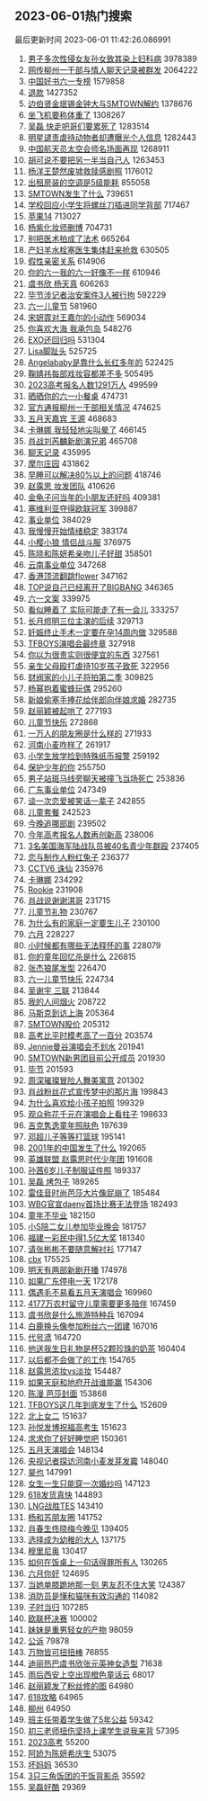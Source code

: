 ## 2023-06-01热门搜索 
最后更新时间 2023-06-01 11:42:26.086991 
1. [男子多次性侵女友孙女致其染上妇科病](https://s.weibo.com/weibo?q=%23%E7%94%B7%E5%AD%90%E5%A4%9A%E6%AC%A1%E6%80%A7%E4%BE%B5%E5%A5%B3%E5%8F%8B%E5%AD%99%E5%A5%B3%E8%87%B4%E5%85%B6%E6%9F%93%E4%B8%8A%E5%A6%87%E7%A7%91%E7%97%85%23&t=31&band_rank=1&Refer=top) 3978389
1. [网传柳州一干部与情人聊天记录被群发](https://s.weibo.com/weibo?q=%23%E7%BD%91%E4%BC%A0%E6%9F%B3%E5%B7%9E%E4%B8%80%E5%B9%B2%E9%83%A8%E4%B8%8E%E6%83%85%E4%BA%BA%E8%81%8A%E5%A4%A9%E8%AE%B0%E5%BD%95%E8%A2%AB%E7%BE%A4%E5%8F%91%23&t=31&band_rank=2&Refer=top) 2064222
1. [中国好书六一专榜](https://s.weibo.com/weibo?q=%23%E4%B8%AD%E5%9B%BD%E5%A5%BD%E4%B9%A6%E5%85%AD%E4%B8%80%E4%B8%93%E6%A6%9C%23&t=31&band_rank=3&Refer=top) 1579858
1. [退款](https://s.weibo.com/weibo?q=%E9%80%80%E6%AC%BE&t=31&band_rank=4&Refer=top) 1427352
1. [边伯贤金珉锡金钟大与SMTOWN解约](https://s.weibo.com/weibo?q=%23%E8%BE%B9%E4%BC%AF%E8%B4%A4%E9%87%91%E7%8F%89%E9%94%A1%E9%87%91%E9%92%9F%E5%A4%A7%E4%B8%8ESMTOWN%E8%A7%A3%E7%BA%A6%23&t=31&band_rank=9&Refer=top) 1378676
1. [坐飞机要称体重了](https://s.weibo.com/weibo?q=%23%E5%9D%90%E9%A3%9E%E6%9C%BA%E8%A6%81%E7%A7%B0%E4%BD%93%E9%87%8D%E4%BA%86%23&t=31&band_rank=5&Refer=top) 1308267
1. [吴磊 快走吧哥们要累死了](https://s.weibo.com/weibo?q=%E5%90%B4%E7%A3%8A%20%E5%BF%AB%E8%B5%B0%E5%90%A7%E5%93%A5%E4%BB%AC%E8%A6%81%E7%B4%AF%E6%AD%BB%E4%BA%86&t=31&band_rank=2&Refer=top) 1283514
1. [明星谴责虐待动物者却遭曝光个人信息](https://s.weibo.com/weibo?q=%23%E6%98%8E%E6%98%9F%E8%B0%B4%E8%B4%A3%E8%99%90%E5%BE%85%E5%8A%A8%E7%89%A9%E8%80%85%E5%8D%B4%E9%81%AD%E6%9B%9D%E5%85%89%E4%B8%AA%E4%BA%BA%E4%BF%A1%E6%81%AF%23&t=31&band_rank=1&Refer=top) 1282443
1. [中国航天员太空会师名场面再现](https://s.weibo.com/weibo?q=%23%E4%B8%AD%E5%9B%BD%E8%88%AA%E5%A4%A9%E5%91%98%E5%A4%AA%E7%A9%BA%E4%BC%9A%E5%B8%88%E5%90%8D%E5%9C%BA%E9%9D%A2%E5%86%8D%E7%8E%B0%23&t=31&band_rank=3&Refer=top) 1268911
1. [胡可说不要把另一半当自己人](https://s.weibo.com/weibo?q=%23%E8%83%A1%E5%8F%AF%E8%AF%B4%E4%B8%8D%E8%A6%81%E6%8A%8A%E5%8F%A6%E4%B8%80%E5%8D%8A%E5%BD%93%E8%87%AA%E5%B7%B1%E4%BA%BA%23&t=31&band_rank=10&Refer=top) 1263453
1. [杨洋王楚然废墟救赎感剧照](https://s.weibo.com/weibo?q=%23%E6%9D%A8%E6%B4%8B%E7%8E%8B%E6%A5%9A%E7%84%B6%E5%BA%9F%E5%A2%9F%E6%95%91%E8%B5%8E%E6%84%9F%E5%89%A7%E7%85%A7%23&t=31&band_rank=23&Refer=top) 1176012
1. [出租房装的空调是5级能耗](https://s.weibo.com/weibo?q=%23%E5%87%BA%E7%A7%9F%E6%88%BF%E8%A3%85%E7%9A%84%E7%A9%BA%E8%B0%83%E6%98%AF5%E7%BA%A7%E8%83%BD%E8%80%97%23&t=31&band_rank=34&Refer=top) 855058
1. [SMTOWN发生了什么](https://s.weibo.com/weibo?q=%23SMTOWN%E5%8F%91%E7%94%9F%E4%BA%86%E4%BB%80%E4%B9%88%23&t=31&band_rank=4&Refer=top) 739651
1. [学校回应小学生将螺丝刀插进同学背部](https://s.weibo.com/weibo?q=%23%E5%AD%A6%E6%A0%A1%E5%9B%9E%E5%BA%94%E5%B0%8F%E5%AD%A6%E7%94%9F%E5%B0%86%E8%9E%BA%E4%B8%9D%E5%88%80%E6%8F%92%E8%BF%9B%E5%90%8C%E5%AD%A6%E8%83%8C%E9%83%A8%23&t=31&band_rank=34&Refer=top) 717467
1. [苹果14](https://s.weibo.com/weibo?q=%E8%8B%B9%E6%9E%9C14&t=31&band_rank=6&Refer=top) 713027
1. [杨紫化妆师删博](https://s.weibo.com/weibo?q=%23%E6%9D%A8%E7%B4%AB%E5%8C%96%E5%A6%86%E5%B8%88%E5%88%A0%E5%8D%9A%23&t=31&band_rank=7&Refer=top) 704731
1. [别把医术拍成了法术](https://s.weibo.com/weibo?q=%23%E5%88%AB%E6%8A%8A%E5%8C%BB%E6%9C%AF%E6%8B%8D%E6%88%90%E4%BA%86%E6%B3%95%E6%9C%AF%23&t=31&band_rank=8&Refer=top) 665264
1. [产妇羊水栓塞医生集体赶来抢救](https://s.weibo.com/weibo?q=%23%E4%BA%A7%E5%A6%87%E7%BE%8A%E6%B0%B4%E6%A0%93%E5%A1%9E%E5%8C%BB%E7%94%9F%E9%9B%86%E4%BD%93%E8%B5%B6%E6%9D%A5%E6%8A%A2%E6%95%91%23&t=31&band_rank=5&Refer=top) 630505
1. [假性亲密关系](https://s.weibo.com/weibo?q=%E5%81%87%E6%80%A7%E4%BA%B2%E5%AF%86%E5%85%B3%E7%B3%BB&t=31&band_rank=20&Refer=top) 614906
1. [你的六一我的六一好像不一样](https://s.weibo.com/weibo?q=%23%E4%BD%A0%E7%9A%84%E5%85%AD%E4%B8%80%E6%88%91%E7%9A%84%E5%85%AD%E4%B8%80%E5%A5%BD%E5%83%8F%E4%B8%8D%E4%B8%80%E6%A0%B7%23&t=31&band_rank=16&Refer=top) 610946
1. [虞书欣 杨天真](https://s.weibo.com/weibo?q=%E8%99%9E%E4%B9%A6%E6%AC%A3%20%E6%9D%A8%E5%A4%A9%E7%9C%9F&t=31&band_rank=8&Refer=top) 606263
1. [毕节涉记者治安案件3人被行拘](https://s.weibo.com/weibo?q=%23%E6%AF%95%E8%8A%82%E6%B6%89%E8%AE%B0%E8%80%85%E6%B2%BB%E5%AE%89%E6%A1%88%E4%BB%B63%E4%BA%BA%E8%A2%AB%E8%A1%8C%E6%8B%98%23&t=31&band_rank=19&Refer=top) 592229
1. [六一儿童节](https://s.weibo.com/weibo?q=%E5%85%AD%E4%B8%80%E5%84%BF%E7%AB%A5%E8%8A%82&t=31&band_rank=12&Refer=top) 581960
1. [宋妍霏对王嘉尔的小动作](https://s.weibo.com/weibo?q=%23%E5%AE%8B%E5%A6%8D%E9%9C%8F%E5%AF%B9%E7%8E%8B%E5%98%89%E5%B0%94%E7%9A%84%E5%B0%8F%E5%8A%A8%E4%BD%9C%23&t=31&band_rank=9&Refer=top) 569034
1. [你喜欢大海 我承包岛](https://s.weibo.com/weibo?q=%E4%BD%A0%E5%96%9C%E6%AC%A2%E5%A4%A7%E6%B5%B7%20%E6%88%91%E6%89%BF%E5%8C%85%E5%B2%9B&t=31&band_rank=12&Refer=top) 548276
1. [EXO还回归吗](https://s.weibo.com/weibo?q=EXO%E8%BF%98%E5%9B%9E%E5%BD%92%E5%90%97&t=31&band_rank=10&Refer=top) 531304
1. [Lisa脚趾头](https://s.weibo.com/weibo?q=%23Lisa%E8%84%9A%E8%B6%BE%E5%A4%B4%23&t=31&band_rank=30&Refer=top) 525725
1. [Angelababy是靠什么长红多年的](https://s.weibo.com/weibo?q=%23Angelababy%E6%98%AF%E9%9D%A0%E4%BB%80%E4%B9%88%E9%95%BF%E7%BA%A2%E5%A4%9A%E5%B9%B4%E7%9A%84%23&t=31&band_rank=13&Refer=top) 522425
1. [鞠婧祎每部戏妆容都差不多](https://s.weibo.com/weibo?q=%23%E9%9E%A0%E5%A9%A7%E7%A5%8E%E6%AF%8F%E9%83%A8%E6%88%8F%E5%A6%86%E5%AE%B9%E9%83%BD%E5%B7%AE%E4%B8%8D%E5%A4%9A%23&t=31&band_rank=13&Refer=top) 505495
1. [2023高考报名人数1291万人](https://s.weibo.com/weibo?q=%232023%E9%AB%98%E8%80%83%E6%8A%A5%E5%90%8D%E4%BA%BA%E6%95%B01291%E4%B8%87%E4%BA%BA%23&t=31&band_rank=14&Refer=top) 499599
1. [晒晒你的六一小餐桌](https://s.weibo.com/weibo?q=%23%E6%99%92%E6%99%92%E4%BD%A0%E7%9A%84%E5%85%AD%E4%B8%80%E5%B0%8F%E9%A4%90%E6%A1%8C%23&t=31&band_rank=15&Refer=top) 474731
1. [官方通报柳州一干部相关情况](https://s.weibo.com/weibo?q=%23%E5%AE%98%E6%96%B9%E9%80%9A%E6%8A%A5%E6%9F%B3%E5%B7%9E%E4%B8%80%E5%B9%B2%E9%83%A8%E7%9B%B8%E5%85%B3%E6%83%85%E5%86%B5%23&t=31&band_rank=13&Refer=top) 474625
1. [五月天嘉宾 王源](https://s.weibo.com/weibo?q=%E4%BA%94%E6%9C%88%E5%A4%A9%E5%98%89%E5%AE%BE%20%E7%8E%8B%E6%BA%90&t=31&band_rank=15&Refer=top) 468683
1. [卡琳娜 我轻轻地尖叫晕了](https://s.weibo.com/weibo?q=%E5%8D%A1%E7%90%B3%E5%A8%9C%20%E6%88%91%E8%BD%BB%E8%BD%BB%E5%9C%B0%E5%B0%96%E5%8F%AB%E6%99%95%E4%BA%86&t=31&band_rank=19&Refer=top) 466145
1. [肖战刘芮麟新剧演兄弟](https://s.weibo.com/weibo?q=%23%E8%82%96%E6%88%98%E5%88%98%E8%8A%AE%E9%BA%9F%E6%96%B0%E5%89%A7%E6%BC%94%E5%85%84%E5%BC%9F%23&t=31&band_rank=30&Refer=top) 465708
1. [聊天记录](https://s.weibo.com/weibo?q=%E8%81%8A%E5%A4%A9%E8%AE%B0%E5%BD%95&t=31&band_rank=11&Refer=top) 435995
1. [摩尔庄园](https://s.weibo.com/weibo?q=%E6%91%A9%E5%B0%94%E5%BA%84%E5%9B%AD&t=31&band_rank=34&Refer=top) 431862
1. [早睡可以解决80%以上的问题](https://s.weibo.com/weibo?q=%E6%97%A9%E7%9D%A1%E5%8F%AF%E4%BB%A5%E8%A7%A3%E5%86%B380%25%E4%BB%A5%E4%B8%8A%E7%9A%84%E9%97%AE%E9%A2%98&t=31&band_rank=16&Refer=top) 418746
1. [赵露思 妆发团队](https://s.weibo.com/weibo?q=%E8%B5%B5%E9%9C%B2%E6%80%9D%20%E5%A6%86%E5%8F%91%E5%9B%A2%E9%98%9F&t=31&band_rank=14&Refer=top) 410626
1. [金龟子问当年的小朋友还好吗](https://s.weibo.com/weibo?q=%23%E9%87%91%E9%BE%9F%E5%AD%90%E9%97%AE%E5%BD%93%E5%B9%B4%E7%9A%84%E5%B0%8F%E6%9C%8B%E5%8F%8B%E8%BF%98%E5%A5%BD%E5%90%97%23&t=31&band_rank=16&Refer=top) 409381
1. [塞维利亚夺得欧联冠军](https://s.weibo.com/weibo?q=%23%E5%A1%9E%E7%BB%B4%E5%88%A9%E4%BA%9A%E5%A4%BA%E5%BE%97%E6%AC%A7%E8%81%94%E5%86%A0%E5%86%9B%23&t=31&band_rank=24&Refer=top) 399887
1. [事业单位](https://s.weibo.com/weibo?q=%E4%BA%8B%E4%B8%9A%E5%8D%95%E4%BD%8D&t=31&band_rank=38&Refer=top) 384029
1. [我慢慢开始情绪稳定](https://s.weibo.com/weibo?q=%E6%88%91%E6%85%A2%E6%85%A2%E5%BC%80%E5%A7%8B%E6%83%85%E7%BB%AA%E7%A8%B3%E5%AE%9A&t=31&band_rank=50&Refer=top) 383174
1. [小樱小狼 情侣战斗服](https://s.weibo.com/weibo?q=%E5%B0%8F%E6%A8%B1%E5%B0%8F%E7%8B%BC%20%E6%83%85%E4%BE%A3%E6%88%98%E6%96%97%E6%9C%8D&t=31&band_rank=17&Refer=top) 376975
1. [陈晓和陈妍希亲吻儿子好甜](https://s.weibo.com/weibo?q=%23%E9%99%88%E6%99%93%E5%92%8C%E9%99%88%E5%A6%8D%E5%B8%8C%E4%BA%B2%E5%90%BB%E5%84%BF%E5%AD%90%E5%A5%BD%E7%94%9C%23&t=31&band_rank=15&Refer=top) 358501
1. [云南事业单位](https://s.weibo.com/weibo?q=%E4%BA%91%E5%8D%97%E4%BA%8B%E4%B8%9A%E5%8D%95%E4%BD%8D&t=31&band_rank=19&Refer=top) 347268
1. [香港顶流翻跳flower](https://s.weibo.com/weibo?q=%23%E9%A6%99%E6%B8%AF%E9%A1%B6%E6%B5%81%E7%BF%BB%E8%B7%B3flower%23&t=31&band_rank=43&Refer=top) 347162
1. [TOP说自己已经离开了BIGBANG](https://s.weibo.com/weibo?q=%23TOP%E8%AF%B4%E8%87%AA%E5%B7%B1%E5%B7%B2%E7%BB%8F%E7%A6%BB%E5%BC%80%E4%BA%86BIGBANG%23&t=31&band_rank=19&Refer=top) 346365
1. [六一文案](https://s.weibo.com/weibo?q=%E5%85%AD%E4%B8%80%E6%96%87%E6%A1%88&t=31&band_rank=44&Refer=top) 339975
1. [看似睡着了 实际可能走了有一会儿](https://s.weibo.com/weibo?q=%E7%9C%8B%E4%BC%BC%E7%9D%A1%E7%9D%80%E4%BA%86%20%E5%AE%9E%E9%99%85%E5%8F%AF%E8%83%BD%E8%B5%B0%E4%BA%86%E6%9C%89%E4%B8%80%E4%BC%9A%E5%84%BF&t=31&band_rank=31&Refer=top) 333257
1. [长月烬明三位主演的后续](https://s.weibo.com/weibo?q=%23%E9%95%BF%E6%9C%88%E7%83%AC%E6%98%8E%E4%B8%89%E4%BD%8D%E4%B8%BB%E6%BC%94%E7%9A%84%E5%90%8E%E7%BB%AD%23&t=31&band_rank=17&Refer=top) 329713
1. [妊娠终止手术一定要在孕14周内做](https://s.weibo.com/weibo?q=%E5%A6%8A%E5%A8%A0%E7%BB%88%E6%AD%A2%E6%89%8B%E6%9C%AF%E4%B8%80%E5%AE%9A%E8%A6%81%E5%9C%A8%E5%AD%9514%E5%91%A8%E5%86%85%E5%81%9A&t=31&band_rank=18&Refer=top) 329588
1. [TFBOYS演唱会最终章](https://s.weibo.com/weibo?q=%23TFBOYS%E6%BC%94%E5%94%B1%E4%BC%9A%E6%9C%80%E7%BB%88%E7%AB%A0%23&t=31&band_rank=19&Refer=top) 327918
1. [你以为很贵实则很便宜的东西](https://s.weibo.com/weibo?q=%23%E4%BD%A0%E4%BB%A5%E4%B8%BA%E5%BE%88%E8%B4%B5%E5%AE%9E%E5%88%99%E5%BE%88%E4%BE%BF%E5%AE%9C%E7%9A%84%E4%B8%9C%E8%A5%BF%23&t=31&band_rank=22&Refer=top) 327561
1. [亲生父母殴打虐待10岁孩子致死](https://s.weibo.com/weibo?q=%23%E4%BA%B2%E7%94%9F%E7%88%B6%E6%AF%8D%E6%AE%B4%E6%89%93%E8%99%90%E5%BE%8510%E5%B2%81%E5%AD%A9%E5%AD%90%E8%87%B4%E6%AD%BB%23&t=31&band_rank=21&Refer=top) 322956
1. [财阀家的小儿子将拍第二季](https://s.weibo.com/weibo?q=%23%E8%B4%A2%E9%98%80%E5%AE%B6%E7%9A%84%E5%B0%8F%E5%84%BF%E5%AD%90%E5%B0%86%E6%8B%8D%E7%AC%AC%E4%BA%8C%E5%AD%A3%23&t=31&band_rank=22&Refer=top) 309825
1. [杨幂抱着蜜蜂玩偶](https://s.weibo.com/weibo?q=%23%E6%9D%A8%E5%B9%82%E6%8A%B1%E7%9D%80%E8%9C%9C%E8%9C%82%E7%8E%A9%E5%81%B6%23&t=31&band_rank=33&Refer=top) 295260
1. [新娘偷塞手捧花给伴郎向伴娘求婚](https://s.weibo.com/weibo?q=%23%E6%96%B0%E5%A8%98%E5%81%B7%E5%A1%9E%E6%89%8B%E6%8D%A7%E8%8A%B1%E7%BB%99%E4%BC%B4%E9%83%8E%E5%90%91%E4%BC%B4%E5%A8%98%E6%B1%82%E5%A9%9A%23&t=31&band_rank=24&Refer=top) 282735
1. [赵丽颖被起哄了](https://s.weibo.com/weibo?q=%23%E8%B5%B5%E4%B8%BD%E9%A2%96%E8%A2%AB%E8%B5%B7%E5%93%84%E4%BA%86%23&t=31&band_rank=20&Refer=top) 277193
1. [儿童节快乐](https://s.weibo.com/weibo?q=%E5%84%BF%E7%AB%A5%E8%8A%82%E5%BF%AB%E4%B9%90&t=31&band_rank=20&Refer=top) 272868
1. [一万人的朋友圈是什么样的](https://s.weibo.com/weibo?q=%23%E4%B8%80%E4%B8%87%E4%BA%BA%E7%9A%84%E6%9C%8B%E5%8F%8B%E5%9C%88%E6%98%AF%E4%BB%80%E4%B9%88%E6%A0%B7%E7%9A%84%23&t=31&band_rank=27&Refer=top) 271933
1. [河南小麦咋样了](https://s.weibo.com/weibo?q=%23%E6%B2%B3%E5%8D%97%E5%B0%8F%E9%BA%A6%E5%92%8B%E6%A0%B7%E4%BA%86%23&t=31&band_rank=21&Refer=top) 261917
1. [小学生放学捡到特殊纸币报警](https://s.weibo.com/weibo?q=%23%E5%B0%8F%E5%AD%A6%E7%94%9F%E6%94%BE%E5%AD%A6%E6%8D%A1%E5%88%B0%E7%89%B9%E6%AE%8A%E7%BA%B8%E5%B8%81%E6%8A%A5%E8%AD%A6%23&t=31&band_rank=26&Refer=top) 259192
1. [保护少年的你](https://s.weibo.com/weibo?q=%E4%BF%9D%E6%8A%A4%E5%B0%91%E5%B9%B4%E7%9A%84%E4%BD%A0&t=31&band_rank=22&Refer=top) 255750
1. [男子站斑马线旁聊天被撞飞当场死亡](https://s.weibo.com/weibo?q=%23%E7%94%B7%E5%AD%90%E7%AB%99%E6%96%91%E9%A9%AC%E7%BA%BF%E6%97%81%E8%81%8A%E5%A4%A9%E8%A2%AB%E6%92%9E%E9%A3%9E%E5%BD%93%E5%9C%BA%E6%AD%BB%E4%BA%A1%23&t=31&band_rank=22&Refer=top) 253836
1. [广东事业单位](https://s.weibo.com/weibo?q=%E5%B9%BF%E4%B8%9C%E4%BA%8B%E4%B8%9A%E5%8D%95%E4%BD%8D&t=31&band_rank=28&Refer=top) 247349
1. [谈一次恋爱被笑话一辈子](https://s.weibo.com/weibo?q=%E8%B0%88%E4%B8%80%E6%AC%A1%E6%81%8B%E7%88%B1%E8%A2%AB%E7%AC%91%E8%AF%9D%E4%B8%80%E8%BE%88%E5%AD%90&t=31&band_rank=27&Refer=top) 242855
1. [儿童套餐](https://s.weibo.com/weibo?q=%E5%84%BF%E7%AB%A5%E5%A5%97%E9%A4%90&t=31&band_rank=25&Refer=top) 242523
1. [今晚追哪部剧](https://s.weibo.com/weibo?q=%23%E4%BB%8A%E6%99%9A%E8%BF%BD%E5%93%AA%E9%83%A8%E5%89%A7%23&t=31&band_rank=29&Refer=top) 239502
1. [今年高考报名人数再创新高](https://s.weibo.com/weibo?q=%23%E4%BB%8A%E5%B9%B4%E9%AB%98%E8%80%83%E6%8A%A5%E5%90%8D%E4%BA%BA%E6%95%B0%E5%86%8D%E5%88%9B%E6%96%B0%E9%AB%98%23&t=31&band_rank=30&Refer=top) 238006
1. [3名美国海军陆战队员被40名青少年群殴](https://s.weibo.com/weibo?q=%233%E5%90%8D%E7%BE%8E%E5%9B%BD%E6%B5%B7%E5%86%9B%E9%99%86%E6%88%98%E9%98%9F%E5%91%98%E8%A2%AB40%E5%90%8D%E9%9D%92%E5%B0%91%E5%B9%B4%E7%BE%A4%E6%AE%B4%23&t=31&band_rank=36&Refer=top) 237405
1. [恋与制作人粉红兔子](https://s.weibo.com/weibo?q=%23%E6%81%8B%E4%B8%8E%E5%88%B6%E4%BD%9C%E4%BA%BA%E7%B2%89%E7%BA%A2%E5%85%94%E5%AD%90%23&t=31&band_rank=31&Refer=top) 236377
1. [CCTV6 诛仙](https://s.weibo.com/weibo?q=CCTV6%20%E8%AF%9B%E4%BB%99&t=31&band_rank=23&Refer=top) 235976
1. [卡琳娜](https://s.weibo.com/weibo?q=%E5%8D%A1%E7%90%B3%E5%A8%9C&t=31&band_rank=24&Refer=top) 234292
1. [Rookie](https://s.weibo.com/weibo?q=Rookie&t=31&band_rank=25&Refer=top) 231908
1. [肖战说谢谢淇哥](https://s.weibo.com/weibo?q=%23%E8%82%96%E6%88%98%E8%AF%B4%E8%B0%A2%E8%B0%A2%E6%B7%87%E5%93%A5%23&t=31&band_rank=26&Refer=top) 231715
1. [儿童节礼物](https://s.weibo.com/weibo?q=%E5%84%BF%E7%AB%A5%E8%8A%82%E7%A4%BC%E7%89%A9&t=31&band_rank=17&Refer=top) 230767
1. [为什么有的家庭一定要生儿子](https://s.weibo.com/weibo?q=%23%E4%B8%BA%E4%BB%80%E4%B9%88%E6%9C%89%E7%9A%84%E5%AE%B6%E5%BA%AD%E4%B8%80%E5%AE%9A%E8%A6%81%E7%94%9F%E5%84%BF%E5%AD%90%23&t=31&band_rank=25&Refer=top) 230100
1. [六月](https://s.weibo.com/weibo?q=%E5%85%AD%E6%9C%88&t=31&band_rank=14&Refer=top) 228227
1. [小时候都有哪些无法释怀的事](https://s.weibo.com/weibo?q=%23%E5%B0%8F%E6%97%B6%E5%80%99%E9%83%BD%E6%9C%89%E5%93%AA%E4%BA%9B%E6%97%A0%E6%B3%95%E9%87%8A%E6%80%80%E7%9A%84%E4%BA%8B%23&t=31&band_rank=31&Refer=top) 228079
1. [你的童年回忆杀是什么](https://s.weibo.com/weibo?q=%23%E4%BD%A0%E7%9A%84%E7%AB%A5%E5%B9%B4%E5%9B%9E%E5%BF%86%E6%9D%80%E6%98%AF%E4%BB%80%E4%B9%88%23&t=31&band_rank=34&Refer=top) 226815
1. [张杰狼尾发型](https://s.weibo.com/weibo?q=%23%E5%BC%A0%E6%9D%B0%E7%8B%BC%E5%B0%BE%E5%8F%91%E5%9E%8B%23&t=31&band_rank=27&Refer=top) 226470
1. [六一儿童节快乐](https://s.weibo.com/weibo?q=%23%E5%85%AD%E4%B8%80%E5%84%BF%E7%AB%A5%E8%8A%82%E5%BF%AB%E4%B9%90%23&t=31&band_rank=28&Refer=top) 224734
1. [吴谢宇 三联](https://s.weibo.com/weibo?q=%E5%90%B4%E8%B0%A2%E5%AE%87%20%E4%B8%89%E8%81%94&t=31&band_rank=29&Refer=top) 213844
1. [我的人间烟火](https://s.weibo.com/weibo?q=%E6%88%91%E7%9A%84%E4%BA%BA%E9%97%B4%E7%83%9F%E7%81%AB&t=31&band_rank=37&Refer=top) 208722
1. [马斯克到访上海](https://s.weibo.com/weibo?q=%23%E9%A9%AC%E6%96%AF%E5%85%8B%E5%88%B0%E8%AE%BF%E4%B8%8A%E6%B5%B7%23&t=31&band_rank=28&Refer=top) 205364
1. [SMTOWN股价](https://s.weibo.com/weibo?q=%23SMTOWN%E8%82%A1%E4%BB%B7%23&t=31&band_rank=35&Refer=top) 205312
1. [高考比平时模考高了一百分](https://s.weibo.com/weibo?q=%23%E9%AB%98%E8%80%83%E6%AF%94%E5%B9%B3%E6%97%B6%E6%A8%A1%E8%80%83%E9%AB%98%E4%BA%86%E4%B8%80%E7%99%BE%E5%88%86%23&t=31&band_rank=29&Refer=top) 203574
1. [Jennie曼谷演唱会不划水](https://s.weibo.com/weibo?q=%23Jennie%E6%9B%BC%E8%B0%B7%E6%BC%94%E5%94%B1%E4%BC%9A%E4%B8%8D%E5%88%92%E6%B0%B4%23&t=31&band_rank=32&Refer=top) 201941
1. [SMTOWN新男团目前公开成员](https://s.weibo.com/weibo?q=%23SMTOWN%E6%96%B0%E7%94%B7%E5%9B%A2%E7%9B%AE%E5%89%8D%E5%85%AC%E5%BC%80%E6%88%90%E5%91%98%23&t=31&band_rank=33&Refer=top) 201930
1. [毕节](https://s.weibo.com/weibo?q=%E6%AF%95%E8%8A%82&t=31&band_rank=22&Refer=top) 201593
1. [周深璀璨冒险人舞美寓意](https://s.weibo.com/weibo?q=%23%E5%91%A8%E6%B7%B1%E7%92%80%E7%92%A8%E5%86%92%E9%99%A9%E4%BA%BA%E8%88%9E%E7%BE%8E%E5%AF%93%E6%84%8F%23&t=31&band_rank=33&Refer=top) 201302
1. [肖战粉丝花式宣传梦中的那片海](https://s.weibo.com/weibo?q=%23%E8%82%96%E6%88%98%E7%B2%89%E4%B8%9D%E8%8A%B1%E5%BC%8F%E5%AE%A3%E4%BC%A0%E6%A2%A6%E4%B8%AD%E7%9A%84%E9%82%A3%E7%89%87%E6%B5%B7%23&t=31&band_rank=34&Refer=top) 199843
1. [为什么喜欢给小孩子拍照](https://s.weibo.com/weibo?q=%23%E4%B8%BA%E4%BB%80%E4%B9%88%E5%96%9C%E6%AC%A2%E7%BB%99%E5%B0%8F%E5%AD%A9%E5%AD%90%E6%8B%8D%E7%85%A7%23&t=31&band_rank=40&Refer=top) 199329
1. [观众称花千元在演唱会上看柱子](https://s.weibo.com/weibo?q=%23%E8%A7%82%E4%BC%97%E7%A7%B0%E8%8A%B1%E5%8D%83%E5%85%83%E5%9C%A8%E6%BC%94%E5%94%B1%E4%BC%9A%E4%B8%8A%E7%9C%8B%E6%9F%B1%E5%AD%90%23&t=31&band_rank=31&Refer=top) 198633
1. [吉克隽逸童年照肤色](https://s.weibo.com/weibo?q=%23%E5%90%89%E5%85%8B%E9%9A%BD%E9%80%B8%E7%AB%A5%E5%B9%B4%E7%85%A7%E8%82%A4%E8%89%B2%23&t=31&band_rank=43&Refer=top) 197639
1. [邓超儿子等等打篮球](https://s.weibo.com/weibo?q=%23%E9%82%93%E8%B6%85%E5%84%BF%E5%AD%90%E7%AD%89%E7%AD%89%E6%89%93%E7%AF%AE%E7%90%83%23&t=31&band_rank=32&Refer=top) 195141
1. [2001年的中国发生了什么](https://s.weibo.com/weibo?q=2001%E5%B9%B4%E7%9A%84%E4%B8%AD%E5%9B%BD%E5%8F%91%E7%94%9F%E4%BA%86%E4%BB%80%E4%B9%88&t=31&band_rank=33&Refer=top) 192065
1. [英雄联盟 赵露思时代少年团](https://s.weibo.com/weibo?q=%E8%8B%B1%E9%9B%84%E8%81%94%E7%9B%9F%20%E8%B5%B5%E9%9C%B2%E6%80%9D%E6%97%B6%E4%BB%A3%E5%B0%91%E5%B9%B4%E5%9B%A2&t=31&band_rank=37&Refer=top) 191608
1. [孙茜6岁儿子制服证件照](https://s.weibo.com/weibo?q=%23%E5%AD%99%E8%8C%9C6%E5%B2%81%E5%84%BF%E5%AD%90%E5%88%B6%E6%9C%8D%E8%AF%81%E4%BB%B6%E7%85%A7%23&t=31&band_rank=44&Refer=top) 189337
1. [吴磊 烤包子](https://s.weibo.com/weibo?q=%E5%90%B4%E7%A3%8A%20%E7%83%A4%E5%8C%85%E5%AD%90&t=31&band_rank=35&Refer=top) 189265
1. [雷佳音时尚芭莎大片像屁崩了](https://s.weibo.com/weibo?q=%23%E9%9B%B7%E4%BD%B3%E9%9F%B3%E6%97%B6%E5%B0%9A%E8%8A%AD%E8%8E%8E%E5%A4%A7%E7%89%87%E5%83%8F%E5%B1%81%E5%B4%A9%E4%BA%86%23&t=31&band_rank=35&Refer=top) 185484
1. [WBG官宣daeny首场比赛无法登场](https://s.weibo.com/weibo?q=%23WBG%E5%AE%98%E5%AE%A3daeny%E9%A6%96%E5%9C%BA%E6%AF%94%E8%B5%9B%E6%97%A0%E6%B3%95%E7%99%BB%E5%9C%BA%23&t=31&band_rank=39&Refer=top) 182493
1. [童年不毕业](https://s.weibo.com/weibo?q=%23%E7%AB%A5%E5%B9%B4%E4%B8%8D%E6%AF%95%E4%B8%9A%23&t=31&band_rank=38&Refer=top) 182150
1. [小S陪二女儿参加毕业晚会](https://s.weibo.com/weibo?q=%23%E5%B0%8FS%E9%99%AA%E4%BA%8C%E5%A5%B3%E5%84%BF%E5%8F%82%E5%8A%A0%E6%AF%95%E4%B8%9A%E6%99%9A%E4%BC%9A%23&t=31&band_rank=27&Refer=top) 181757
1. [福建一彩民中得1.5亿大奖](https://s.weibo.com/weibo?q=%23%E7%A6%8F%E5%BB%BA%E4%B8%80%E5%BD%A9%E6%B0%91%E4%B8%AD%E5%BE%971.5%E4%BA%BF%E5%A4%A7%E5%A5%96%23&t=31&band_rank=38&Refer=top) 181340
1. [请张彬彬不要随意解衬衫](https://s.weibo.com/weibo?q=%23%E8%AF%B7%E5%BC%A0%E5%BD%AC%E5%BD%AC%E4%B8%8D%E8%A6%81%E9%9A%8F%E6%84%8F%E8%A7%A3%E8%A1%AC%E8%A1%AB%23&t=31&band_rank=36&Refer=top) 177147
1. [cbx](https://s.weibo.com/weibo?q=cbx&t=31&band_rank=39&Refer=top) 175525
1. [明天有两部新剧开播](https://s.weibo.com/weibo?q=%23%E6%98%8E%E5%A4%A9%E6%9C%89%E4%B8%A4%E9%83%A8%E6%96%B0%E5%89%A7%E5%BC%80%E6%92%AD%23&t=31&band_rank=37&Refer=top) 174978
1. [如果广东停电一天](https://s.weibo.com/weibo?q=%23%E5%A6%82%E6%9E%9C%E5%B9%BF%E4%B8%9C%E5%81%9C%E7%94%B5%E4%B8%80%E5%A4%A9%23&t=31&band_rank=37&Refer=top) 172178
1. [偶遇毛不易看五月天演唱会](https://s.weibo.com/weibo?q=%23%E5%81%B6%E9%81%87%E6%AF%9B%E4%B8%8D%E6%98%93%E7%9C%8B%E4%BA%94%E6%9C%88%E5%A4%A9%E6%BC%94%E5%94%B1%E4%BC%9A%23&t=31&band_rank=42&Refer=top) 169960
1. [4177万农村留守儿童需要更多陪伴](https://s.weibo.com/weibo?q=%234177%E4%B8%87%E5%86%9C%E6%9D%91%E7%95%99%E5%AE%88%E5%84%BF%E7%AB%A5%E9%9C%80%E8%A6%81%E6%9B%B4%E5%A4%9A%E9%99%AA%E4%BC%B4%23&t=31&band_rank=48&Refer=top) 167459
1. [虞书欣是什么旅游特种兵](https://s.weibo.com/weibo?q=%23%E8%99%9E%E4%B9%A6%E6%AC%A3%E6%98%AF%E4%BB%80%E4%B9%88%E6%97%85%E6%B8%B8%E7%89%B9%E7%A7%8D%E5%85%B5%23&t=31&band_rank=41&Refer=top) 167094
1. [白鹿换头像参加粉丝六一团建](https://s.weibo.com/weibo?q=%23%E7%99%BD%E9%B9%BF%E6%8D%A2%E5%A4%B4%E5%83%8F%E5%8F%82%E5%8A%A0%E7%B2%89%E4%B8%9D%E5%85%AD%E4%B8%80%E5%9B%A2%E5%BB%BA%23&t=31&band_rank=42&Refer=top) 167016
1. [代号鸢](https://s.weibo.com/weibo?q=%E4%BB%A3%E5%8F%B7%E9%B8%A2&t=31&band_rank=37&Refer=top) 164720
1. [他送我生日礼物是杯52颗珍珠的奶茶](https://s.weibo.com/weibo?q=%E4%BB%96%E9%80%81%E6%88%91%E7%94%9F%E6%97%A5%E7%A4%BC%E7%89%A9%E6%98%AF%E6%9D%AF52%E9%A2%97%E7%8F%8D%E7%8F%A0%E7%9A%84%E5%A5%B6%E8%8C%B6&t=31&band_rank=41&Refer=top) 160404
1. [以后都不会做了的工作](https://s.weibo.com/weibo?q=%E4%BB%A5%E5%90%8E%E9%83%BD%E4%B8%8D%E4%BC%9A%E5%81%9A%E4%BA%86%E7%9A%84%E5%B7%A5%E4%BD%9C&t=31&band_rank=40&Refer=top) 154765
1. [赵露思浓妆vs淡妆](https://s.weibo.com/weibo?q=%23%E8%B5%B5%E9%9C%B2%E6%80%9D%E6%B5%93%E5%A6%86vs%E6%B7%A1%E5%A6%86%23&t=31&band_rank=41&Refer=top) 154487
1. [如果天庭和地府开战谁能赢](https://s.weibo.com/weibo?q=%23%E5%A6%82%E6%9E%9C%E5%A4%A9%E5%BA%AD%E5%92%8C%E5%9C%B0%E5%BA%9C%E5%BC%80%E6%88%98%E8%B0%81%E8%83%BD%E8%B5%A2%23&t=31&band_rank=40&Refer=top) 154306
1. [陈漫 芭莎封面](https://s.weibo.com/weibo?q=%E9%99%88%E6%BC%AB%20%E8%8A%AD%E8%8E%8E%E5%B0%81%E9%9D%A2&t=31&band_rank=42&Refer=top) 153868
1. [TFBOYS这几年到底发生了什么](https://s.weibo.com/weibo?q=%23TFBOYS%E8%BF%99%E5%87%A0%E5%B9%B4%E5%88%B0%E5%BA%95%E5%8F%91%E7%94%9F%E4%BA%86%E4%BB%80%E4%B9%88%23&t=31&band_rank=43&Refer=top) 152609
1. [北上女二](https://s.weibo.com/weibo?q=%23%E5%8C%97%E4%B8%8A%E5%A5%B3%E4%BA%8C%23&t=31&band_rank=44&Refer=top) 151637
1. [孙悦发博祝福高考生](https://s.weibo.com/weibo?q=%23%E5%AD%99%E6%82%A6%E5%8F%91%E5%8D%9A%E7%A5%9D%E7%A6%8F%E9%AB%98%E8%80%83%E7%94%9F%23&t=31&band_rank=46&Refer=top) 151623
1. [求求你了好好睡觉吧](https://s.weibo.com/weibo?q=%23%E6%B1%82%E6%B1%82%E4%BD%A0%E4%BA%86%E5%A5%BD%E5%A5%BD%E7%9D%A1%E8%A7%89%E5%90%A7%23&t=31&band_rank=33&Refer=top) 150361
1. [五月天演唱会](https://s.weibo.com/weibo?q=%E4%BA%94%E6%9C%88%E5%A4%A9%E6%BC%94%E5%94%B1%E4%BC%9A&t=31&band_rank=45&Refer=top) 148134
1. [央视记者探访河南小麦发芽发霉](https://s.weibo.com/weibo?q=%E5%A4%AE%E8%A7%86%E8%AE%B0%E8%80%85%E6%8E%A2%E8%AE%BF%E6%B2%B3%E5%8D%97%E5%B0%8F%E9%BA%A6%E5%8F%91%E8%8A%BD%E5%8F%91%E9%9C%89&t=31&band_rank=49&Refer=top) 148040
1. [昊也](https://s.weibo.com/weibo?q=%E6%98%8A%E4%B9%9F&t=31&band_rank=47&Refer=top) 147991
1. [女生一生只能穿一次婚纱吗](https://s.weibo.com/weibo?q=%23%E5%A5%B3%E7%94%9F%E4%B8%80%E7%94%9F%E5%8F%AA%E8%83%BD%E7%A9%BF%E4%B8%80%E6%AC%A1%E5%A9%9A%E7%BA%B1%E5%90%97%23&t=31&band_rank=46&Refer=top) 147123
1. [618发货真快](https://s.weibo.com/weibo?q=618%E5%8F%91%E8%B4%A7%E7%9C%9F%E5%BF%AB&t=31&band_rank=47&Refer=top) 144893
1. [LNG战胜TES](https://s.weibo.com/weibo?q=%23LNG%E6%88%98%E8%83%9CTES%23&t=31&band_rank=48&Refer=top) 143410
1. [杨和苏朋友圈](https://s.weibo.com/weibo?q=%E6%9D%A8%E5%92%8C%E8%8B%8F%E6%9C%8B%E5%8F%8B%E5%9C%88&t=31&band_rank=45&Refer=top) 141752
1. [肖春生佟晓梅今晚见](https://s.weibo.com/weibo?q=%23%E8%82%96%E6%98%A5%E7%94%9F%E4%BD%9F%E6%99%93%E6%A2%85%E4%BB%8A%E6%99%9A%E8%A7%81%23&t=31&band_rank=48&Refer=top) 139405
1. [选择成为幼稚的大人](https://s.weibo.com/weibo?q=%E9%80%89%E6%8B%A9%E6%88%90%E4%B8%BA%E5%B9%BC%E7%A8%9A%E7%9A%84%E5%A4%A7%E4%BA%BA&t=31&band_rank=48&Refer=top) 137175
1. [穆里尼奥](https://s.weibo.com/weibo?q=%E7%A9%86%E9%87%8C%E5%B0%BC%E5%A5%A5&t=31&band_rank=43&Refer=top) 130417
1. [如何在饭桌上一句话得罪所有人](https://s.weibo.com/weibo?q=%23%E5%A6%82%E4%BD%95%E5%9C%A8%E9%A5%AD%E6%A1%8C%E4%B8%8A%E4%B8%80%E5%8F%A5%E8%AF%9D%E5%BE%97%E7%BD%AA%E6%89%80%E6%9C%89%E4%BA%BA%23&t=31&band_rank=45&Refer=top) 130265
1. [六月你好](https://s.weibo.com/weibo?q=%23%E5%85%AD%E6%9C%88%E4%BD%A0%E5%A5%BD%23&t=31&band_rank=31&Refer=top) 124695
1. [当她单膝跪地那一刻 男友忍不住大笑](https://s.weibo.com/weibo?q=%E5%BD%93%E5%A5%B9%E5%8D%95%E8%86%9D%E8%B7%AA%E5%9C%B0%E9%82%A3%E4%B8%80%E5%88%BB%20%E7%94%B7%E5%8F%8B%E5%BF%8D%E4%B8%8D%E4%BD%8F%E5%A4%A7%E7%AC%91&t=31&band_rank=42&Refer=top) 124387
1. [消防员是懂和猫咪有效沟通的](https://s.weibo.com/weibo?q=%23%E6%B6%88%E9%98%B2%E5%91%98%E6%98%AF%E6%87%82%E5%92%8C%E7%8C%AB%E5%92%AA%E6%9C%89%E6%95%88%E6%B2%9F%E9%80%9A%E7%9A%84%23&t=31&band_rank=39&Refer=top) 114082
1. [子时当归](https://s.weibo.com/weibo?q=%E5%AD%90%E6%97%B6%E5%BD%93%E5%BD%92&t=31&band_rank=44&Refer=top) 107285
1. [欧联杯决赛](https://s.weibo.com/weibo?q=%23%E6%AC%A7%E8%81%94%E6%9D%AF%E5%86%B3%E8%B5%9B%23&t=31&band_rank=29&Refer=top) 100002
1. [妹妹是重男轻女的产物](https://s.weibo.com/weibo?q=%E5%A6%B9%E5%A6%B9%E6%98%AF%E9%87%8D%E7%94%B7%E8%BD%BB%E5%A5%B3%E7%9A%84%E4%BA%A7%E7%89%A9&t=31&band_rank=50&Refer=top) 98059
1. [公诉](https://s.weibo.com/weibo?q=%23%E5%85%AC%E8%AF%89%23&t=31&band_rank=46&Refer=top) 79878
1. [万物皆可扭扭棒](https://s.weibo.com/weibo?q=%23%E4%B8%87%E7%89%A9%E7%9A%86%E5%8F%AF%E6%89%AD%E6%89%AD%E6%A3%92%23&t=31&band_rank=50&Refer=top) 76855
1. [迪丽热巴虞书欣张元英神女造型](https://s.weibo.com/weibo?q=%23%E8%BF%AA%E4%B8%BD%E7%83%AD%E5%B7%B4%E8%99%9E%E4%B9%A6%E6%AC%A3%E5%BC%A0%E5%85%83%E8%8B%B1%E7%A5%9E%E5%A5%B3%E9%80%A0%E5%9E%8B%23&t=31&band_rank=43&Refer=top) 71638
1. [雨后西安上空出现橙色童话云](https://s.weibo.com/weibo?q=%23%E9%9B%A8%E5%90%8E%E8%A5%BF%E5%AE%89%E4%B8%8A%E7%A9%BA%E5%87%BA%E7%8E%B0%E6%A9%99%E8%89%B2%E7%AB%A5%E8%AF%9D%E4%BA%91%23&t=31&band_rank=44&Refer=top) 68017
1. [赵丽颖发了粉丝修的图](https://s.weibo.com/weibo?q=%23%E8%B5%B5%E4%B8%BD%E9%A2%96%E5%8F%91%E4%BA%86%E7%B2%89%E4%B8%9D%E4%BF%AE%E7%9A%84%E5%9B%BE%23&t=31&band_rank=46&Refer=top) 64980
1. [618攻略](https://s.weibo.com/weibo?q=618%E6%94%BB%E7%95%A5&t=31&band_rank=48&Refer=top) 64965
1. [柳州](https://s.weibo.com/weibo?q=%E6%9F%B3%E5%B7%9E&t=31&band_rank=50&Refer=top) 64950
1. [班主任带着学生做了5年公益](https://s.weibo.com/weibo?q=%23%E7%8F%AD%E4%B8%BB%E4%BB%BB%E5%B8%A6%E7%9D%80%E5%AD%A6%E7%94%9F%E5%81%9A%E4%BA%865%E5%B9%B4%E5%85%AC%E7%9B%8A%23&t=31&band_rank=47&Refer=top) 59342
1. [初三老师扭伤坚持上课学生说我来背](https://s.weibo.com/weibo?q=%23%E5%88%9D%E4%B8%89%E8%80%81%E5%B8%88%E6%89%AD%E4%BC%A4%E5%9D%9A%E6%8C%81%E4%B8%8A%E8%AF%BE%E5%AD%A6%E7%94%9F%E8%AF%B4%E6%88%91%E6%9D%A5%E8%83%8C%23&t=31&band_rank=48&Refer=top) 57395
1. [2023高考](https://s.weibo.com/weibo?q=%232023%E9%AB%98%E8%80%83%23&t=31&band_rank=50&Refer=top) 55200
1. [阿娇为陈妍希庆生](https://s.weibo.com/weibo?q=%23%E9%98%BF%E5%A8%87%E4%B8%BA%E9%99%88%E5%A6%8D%E5%B8%8C%E5%BA%86%E7%94%9F%23&t=31&band_rank=46&Refer=top) 53075
1. [坏妈妈](https://s.weibo.com/weibo?q=%E5%9D%8F%E5%A6%88%E5%A6%88&t=31&band_rank=41&Refer=top) 36530
1. [3只三角饭团的干饭背影杀](https://s.weibo.com/weibo?q=%233%E5%8F%AA%E4%B8%89%E8%A7%92%E9%A5%AD%E5%9B%A2%E7%9A%84%E5%B9%B2%E9%A5%AD%E8%83%8C%E5%BD%B1%E6%9D%80%23&t=31&band_rank=50&Refer=top) 35592
1. [吴磊好酷](https://s.weibo.com/weibo?q=%E5%90%B4%E7%A3%8A%E5%A5%BD%E9%85%B7&t=31&band_rank=47&Refer=top) 29369
